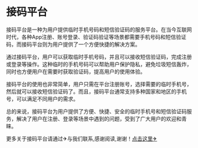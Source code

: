 # 接码平台

接码平台是一种为用户提供临时手机号码和短信验证码的服务平台。在当今互联网时代，各种App注册、账号登录、验证码验证等场景都需要手机号码和短信验证码，而接码平台则为用户提供了一个方便快捷的解决方案。

通过接码平台，用户可以获取临时手机号码，并且可以接收短信验证码，完成注册或登录等操作。这种临时的手机号码可以帮助用户保护隐私，避免垃圾短信轰炸，同时也方便用户在需要时获取验证码，提高用户的使用体验。

接码平台的使用也非常简单，用户只需在平台注册账号，选择需要的临时手机号，然后就可以接收短信验证码了。而且，接码平台通常支持多种国家和地区的手机号，可以满足不同用户的需求。

总的来说，接码平台为用户提供了方便、快捷、安全的临时手机号和短信验证码服务，解决了用户在注册、登录等场景中遇到的问题，受到了广大用户的欢迎和青睐。

更多关于接码平台请通过✈与我们联系,感谢阅读,谢谢！[点击这里✈](https://t.me/lm66bot)
